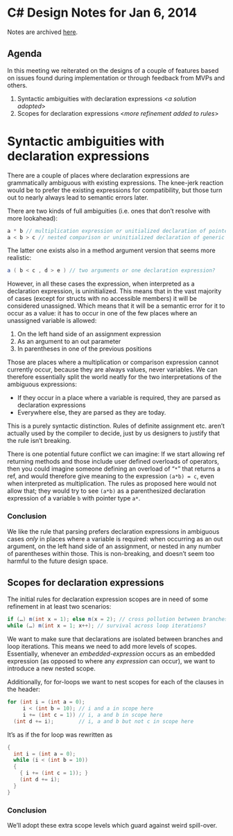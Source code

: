 # C# Design Notes for Jan 6, 2014

Notes are archived [here](https://roslyn.codeplex.com/wikipage?title=CSharp%20Language%20Design%20Notes).

## Agenda
In this meeting we reiterated on the designs of a couple of features based on issues found during implementation or through feedback from MVPs and others.
1.	Syntactic ambiguities with declaration expressions <_a solution adopted_>
2.	Scopes for declaration expressions <_more refinement added to rules_>

# Syntactic ambiguities with declaration expressions
There are a couple of places where declaration expressions are grammatically ambiguous with existing expressions. The knee-jerk reaction would be to prefer the existing expressions for compatibility, but those turn out to nearly always lead to semantic errors later.

There are two kinds of full ambiguities (i.e. ones that don’t resolve with more lookahead):
``` c#
a * b // multiplication expression or unitialized declaration of pointer?
a < b > c // nested comparison or uninitialized declaration of generic type?
```
The latter one exists also in a method argument version that seems more realistic:
``` c#
a ( b < c , d > e ) // two arguments or one declaration expression?
```
However, in all these cases the expression, when interpreted as a declaration expression, is uninitialized. This means that in the vast majority of cases (except for structs with no accessible members) it will be considered unassigned. Which means that it will be a semantic error for it to occur as a value: it has to occur in one of the few places where an unassigned variable is allowed:

1. On the left hand side of an assignment expression
2. As an argument to an out parameter
3. In parentheses in one of the previous positions

Those are places where a multiplication or comparison expression cannot currently occur, because they are always values, never variables. We can therefore essentially split the world neatly for the two interpretations of the ambiguous expressions:

* If they occur in a place where a variable is required, they are parsed as declaration expressions
* Everywhere else, they are parsed as they are today.

This is a purely syntactic distinction. Rules of definite assignment etc. aren’t actually used by the compiler to decide, just by us designers to justify that the rule isn’t breaking.

There is one potential future conflict we can imagine: If we start allowing ref returning methods and those include user defined overloads of operators, then you could imagine someone defining an overload of “`*`” that returns a ref, and would therefore give meaning to the expression `(a*b) = c`, even when interpreted as multiplication. The rules as proposed here would not allow that; they would try to see `(a*b)` as a parenthesized declaration expression of a variable `b` with pointer type `a*`.

### Conclusion
We like the rule that parsing prefers declaration expressions in ambiguous cases _only_ in places where a variable is required: when occurring as an out argument, on the left hand side of an assignment, or nested in any number of parentheses within those. This is non-breaking, and doesn’t seem too harmful to the future design space.

## Scopes for declaration expressions
The initial rules for declaration expression scopes are in need of some refinement in at least two scenarios:
``` c#
if (…) m(int x = 1); else m(x = 2); // cross pollution between branches?
while (…) m(int x = 1; x++); // survival across loop iterations?
```
We want to make sure that declarations are isolated between branches and loop iterations. This means we need to add more levels of scopes. Essentially, whenever an _embedded-expression_ occurs as an embedded expression (as opposed to where any _expression_ can occur), we want to introduce a new nested scope.

Additionally, for for-loops we want to nest scopes for each of the clauses in the header:
``` c#
for (int i = (int a = 0);
     i < (int b = 10); // i and a in scope here
     i += (int c = 1)) // i, a and b in scope here
  (int d += i);        // i, a and b but not c in scope here
```
It’s as if the for loop was rewritten as
``` c#
{
  int i = (int a = 0);
  while (i < (int b = 10))
  {
    { i += (int c = 1)); }
    (int d += i);
  }
}
```

### Conclusion
We’ll adopt these extra scope levels which guard against weird spill-over.
